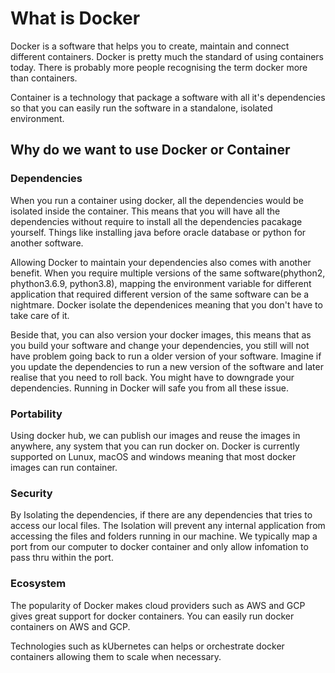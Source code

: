 # What is Docker

Docker is a software that helps you to create, maintain and connect different containers. Docker is pretty much the standard of using containers today. There is probably more people recognising the term docker more than containers. 

Container is a technology that package a software with all it's dependencies so that you can easily run the software in a standalone, isolated environment. 


## Why do we want to use Docker or Container

### Dependencies

When you run a container using docker, all the dependencies would be isolated inside the container. This means that you will have all the dependencies without require to install all the dependencies pacakage yourself. Things like installing java before oracle database or python for another software. 

Allowing Docker to maintain your dependencies also comes with another benefit. When you require multiple versions of the same software(phython2, phython3.6.9, python3.8), mapping the environment variable for different application that required different version of the same software can be a nightmare. Docker isolate the dependenices meaning that you don't have to take care of it.

Beside that, you can also version your docker images, this means that as you build your software and change your dependencies, you still will not have problem going back to run a older version of your software. Imagine if you update the dependencies to run a new version of the software and later realise that you need to roll back. You might have to downgrade your dependencies. Running in Docker will safe you from all these issue.

### Portability
Using docker hub, we can publish our images and reuse the images in anywhere, any system that you can run docker on. Docker is currently supported on Lunux, macOS and windows meaning that most docker images can run container. 

### Security

By Isolating the dependencies, if there are any dependencies that tries to access our local files. The Isolation will prevent any internal application from accessing the files and folders running in our machine. We typically map a port from our computer to docker container and only allow infomation to pass thru within the port. 

### Ecosystem

The popularity of Docker makes cloud providers such as AWS and GCP gives great support for docker containers. You can easily run docker containers on AWS and GCP. 

Technologies such as kUbernetes can helps or orchestrate docker containers allowing them to scale when necessary. 
